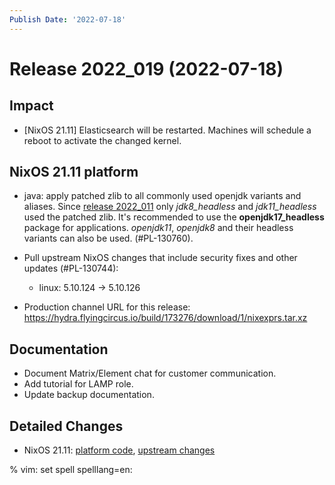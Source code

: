 ```yaml
---
Publish Date: '2022-07-18'
---
```


# Release 2022_019 (2022-07-18)

## Impact

- \[NixOS 21.11\] Elasticsearch will be restarted. Machines will schedule a reboot to activate the changed kernel.

## NixOS 21.11 platform

- java: apply patched zlib to all commonly used openjdk variants and aliases.
  Since [release 2022_011](https://doc.flyingcircus.io/platform/changes/2022/r011.html?highlight=zlib#nixos-21-11-platform)
  only *jdk8_headless* and *jdk11_headless* used the patched zlib. It's
  recommended to use the **openjdk17_headless** package for applications.
  *openjdk11*, *openjdk8* and their headless variants can also be used.
  (#PL-130760).

- Pull upstream NixOS changes that include security fixes and other
  updates (#PL-130744):

  - linux: 5.10.124 -> 5.10.126

- Production channel URL for this release: <https://hydra.flyingcircus.io/build/173276/download/1/nixexprs.tar.xz>

## Documentation

- Document Matrix/Element chat for customer communication.
- Add tutorial for LAMP role.
- Update backup documentation.

## Detailed Changes

- NixOS 21.11: [platform code](https://github.com/flyingcircusio/fc-nixos/compare/fc/r2022_018/21.11...235b4629c739b43c27749622c19443df98996241),
  [upstream changes](https://github.com/flyingcircusio/nixpkgs/compare/f4cf82996be177196cb28d234b28ba111bae98fc...51f03c41bdf023e305f7a48205b191cceb67ead7)

% vim: set spell spelllang=en:

